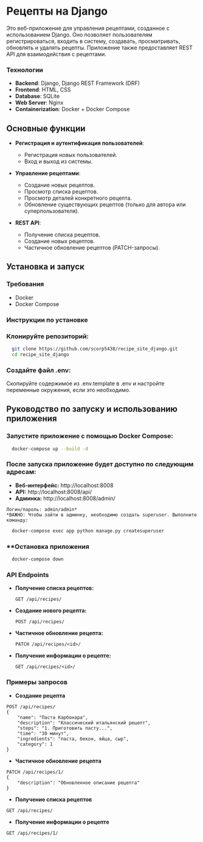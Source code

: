 # Рецепты на Django

Это веб-приложение для управления рецептами, созданное с использованием Django. Оно позволяет пользователям регистрироваться, входить в систему, создавать, просматривать, обновлять и удалять рецепты. Приложение также предоставляет REST API для взаимодействия с рецептами.

### Технологии

- **Backend**: Django, Django REST Framework (DRF)
- **Frontend**: HTML, CSS
- **Database**: SQLite
- **Web Server**: Nginx
- **Containerization**: Docker + Docker Compose

## Основные функции

- **Регистрация и аутентификация пользователей**:
  - Регистрация новых пользователей.
  - Вход и выход из системы.

- **Управление рецептами**:
  - Создание новых рецептов.
  - Просмотр списка рецептов.
  - Просмотр деталей конкретного рецепта.
  - Обновление существующих рецептов (только для автора или суперпользователя).

- **REST API**:
  - Получение списка рецептов.
  - Создание новых рецептов.
  - Частичное обновление рецептов (PATCH-запросы).

## Установка и запуск

### Требования

- Docker
- Docker Compose

### Инструкции по установке

###  **Клонируйте репозиторий**:
```bash
  git clone https://github.com/scorp5438/recipe_site_django.git
  cd recipe_site_django
```

###  **Создайте файл .env:**

Скопируйте содержимое из .env.template в .env и настройте переменные окружения, если это необходимо.

## Руководство по запуску и использованию приложения

###  **Запустите приложение с помощью Docker Compose:**
```bash
  docker-compose up --build -d
```

### **После запуска приложение будет доступно по следующим адресам:**

   - **Веб-интерфейс:** http://localhost:8008
   - **API:** http://localhost:8008/api/
   - **Админка:** http://localhost:8008/admin/
    
    Логин/пароль: admin/admin*
    *ВАЖНО: Чтобы зайти в админку, необходимо создать superuser. Выполните команду:
```bash
  docker-compose exec app python manage.py createsuperuser
```

### **Остановка приложения
```bash
  docker-compose down
```

###  **API Endpoints**

- **Получение списка рецептов:**

  `GET /api/recipes/`

- **Создание нового рецепта:**

  `POST /api/recipes/`

- **Частичное обновление рецепта:**

  `PATCH /api/recipes/<id>/`

- **Получение информации о рецепте:**

    `GET /api/recipes/<id>/`

### **Примеры запросов**

- **Создание рецепта**
```
POST /api/recipes/
{
    "name": "Паста Карбонара",
    "description": "Классический итальянский рецепт",
    "steps": "1. Приготовить пасту...",
    "time": "30 минут",
    "ingredients": "паста, бекон, яйца, сыр",
    "category": 1
}
```    

- **Частичное обновление рецепта**
```
PATCH /api/recipes/1/
{
    "description": "Обновленное описание рецепта"
}
```
- **Получение списка рецептов**
```
GET /api/recipes/
```
- **Получение информации о рецепте**
```
GET /api/recipes/1/
```

